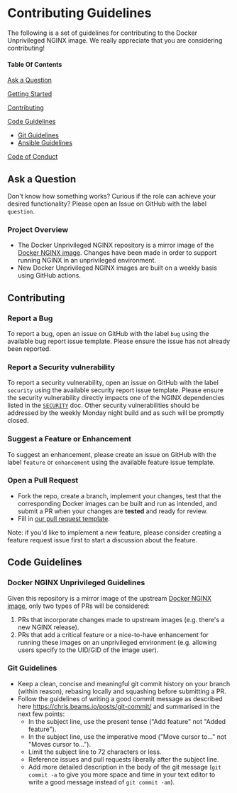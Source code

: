 # Contributing Guidelines

The following is a set of guidelines for contributing to the Docker Unprivileged NGINX image. We really appreciate that you are considering contributing!

#### Table Of Contents

[Ask a Question](#ask-a-question)

[Getting Started](#getting-started)

[Contributing](#contributing)

[Code Guidelines](#code-guidelines)

* [Git Guidelines](#git-guidelines)
* [Ansible Guidelines](#ansible-guidelines)

[Code of Conduct](https://github.com/nginxinc/docker-nginx-unprivileged/blob/main/CODE_OF_CONDUCT.md)

## Ask a Question

Don't know how something works? Curious if the role can achieve your desired functionality? Please open an Issue on GitHub with the label `question`.

### Project Overview

* The Docker Unprivileged NGINX repository is a mirror image of the [Docker NGINX image](https://github.com/nginxinc/docker-nginx). Changes have been made in order to support running NGINX in an unprivileged environment.
* New Docker Unprivileged NGINX images are built on a weekly basis using GitHub actions.

## Contributing

### Report a Bug

To report a bug, open an issue on GitHub with the label `bug` using the available bug report issue template. Please ensure the issue has not already been reported.

### Report a Security vulnerability

To report a security vulnerability, open an issue on GitHub with the label `security` using the available security report issue template. Please ensure the security vulnerability directly impacts one of the NGINX dependencies listed in the [`SECURITY`](https://github.com/nginxinc/docker-nginx-unprivileged/blob/main/.github/SECURITY.md) doc. Other security vulnerabilities should be addressed by the weekly Monday night build and as such will be promptly closed.

### Suggest a Feature or Enhancement

To suggest an enhancement, please create an issue on GitHub with the label `feature` or `enhancement` using the available feature issue template.

### Open a Pull Request

* Fork the repo, create a branch, implement your changes, test that the corresponding Docker images can be built and run as intended, and submit a PR when your changes are **tested** and ready for review.
* Fill in [our pull request template](https://github.com/nginxinc/docker-nginx-unprivileged/blob/main/.github/pull_request_template.md).

Note: if you'd like to implement a new feature, please consider creating a feature request issue first to start a discussion about the feature.

## Code Guidelines

### Docker NGINX Unprivileged Guidelines

Given this repository is a mirror image of the upstream [Docker NGINX image](https://github.com/nginxinc/docker-nginx), only two types of PRs will be considered:

1. PRs that incorporate changes made to upstream images (e.g. there's a new NGINX release).
2. PRs that add a critical feature or a nice-to-have enhancement for running these images on an unprivileged environment (e.g. allowing users specify to the UID/GID of the image user).

### Git Guidelines

* Keep a clean, concise and meaningful git commit history on your branch (within reason), rebasing locally and squashing before submitting a PR.
* Follow the guidelines of writing a good commit message as described here <https://chris.beams.io/posts/git-commit/> and summarised in the next few points:
  * In the subject line, use the present tense ("Add feature" not "Added feature").
  * In the subject line, use the imperative mood ("Move cursor to..." not "Moves cursor to...").
  * Limit the subject line to 72 characters or less.
  * Reference issues and pull requests liberally after the subject line.
  * Add more detailed description in the body of the git message (`git commit -a` to give you more space and time in your text editor to write a good message instead of `git commit -am`).
